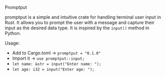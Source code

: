 Promptput

promptput is a simple and intuitive crate for handling terminal user input in Rust. It allows you to prompt the user with a message and capture their input as the desired data type. It is inspired by the `input()` method in Python.

Usage:
* Add to Cargo.toml -> `promptput = "0.1.0"`
* Import it -> `use promptput::input;`
* `let name: &str = input("Enter name: ");`
* `let age: i32 = input("Enter age: ");`